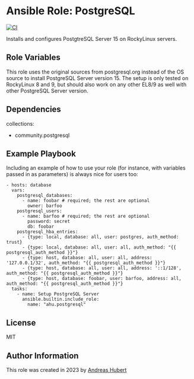 Ansible Role: PostgreSQL
=========

[![CI](https://github.com/ahu-services/ansible-role-postgresql/workflows/CI/badge.svg?event=push)](https://github.com/ahu-services/ansible-role-postgresql/actions?query=workflow%3ACI)

Installs and configures PostgtreSQL Server 15 on RockyLinux servers.

Role Variables
--------------

This role uses the original sources from postgresql.org instead of the OS source to install PostgreSQL Server version 15.
The setup is only tested on RockyLinux 8 and 9, but should also work on any other EL8/9 as well with other PostgreSQL Server version. 

Dependencies
------------

collections:
  - community.postgresql

Example Playbook
----------------

Including an example of how to use your role (for instance, with variables passed in as parameters) is always nice for users too:

    - hosts: database
      vars:
        postgresql_databases:
          - name: foobar # required; the rest are optional
            owner: barfoo
        postgresql_users:
          - name: barfoo # required; the rest are optional
            password: secret
            db: foobar
        postgresql_hba_entries:
          - {type: local, database: all, user: postgres, auth_method: trust}
          - {type: local, database: all, user: all, auth_method: "{{ postgresql_auth_method }}"}
          - {type: host, database: all, user: all, address: '127.0.0.1/32', auth_method: "{{ postgresql_auth_method }}"}
          - {type: host, database: all, user: all, address: '::1/128', auth_method: "{{ postgresql_auth_method }}"}        
          - {type: host, database: foobar, user: barfoo, address: all, auth_method: "{{ postgresql_auth_method }}"}
      tasks:
        - name: Setup PostgreSQL Server
          ansible.builtin.include_role:
            name: "ahu.postgresql"

License
-------

MIT

Author Information
------------------

This role was created in 2023 by [Andreas Hubert](https://ahu.services)